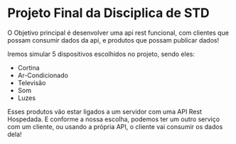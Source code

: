 # Projeto Final da Disciplica de STD
O Objetivo principal é desenvolver uma api rest funcional, com clientes que possam consumir dados da api, e produtos que possam publicar dados!

Iremos simular 5 dispositivos escolhidos no projeto, sendo eles:
- Cortina
- Ar-Condicionado
- Televisão
- Som
- Luzes

Esses produtos vão estar ligados a um servidor com uma API Rest Hospedada.
E conforme a nossa escolha, podemos ter um outro serviço com um cliente, ou usando a própria API, o cliente vai consumir os dados dela!